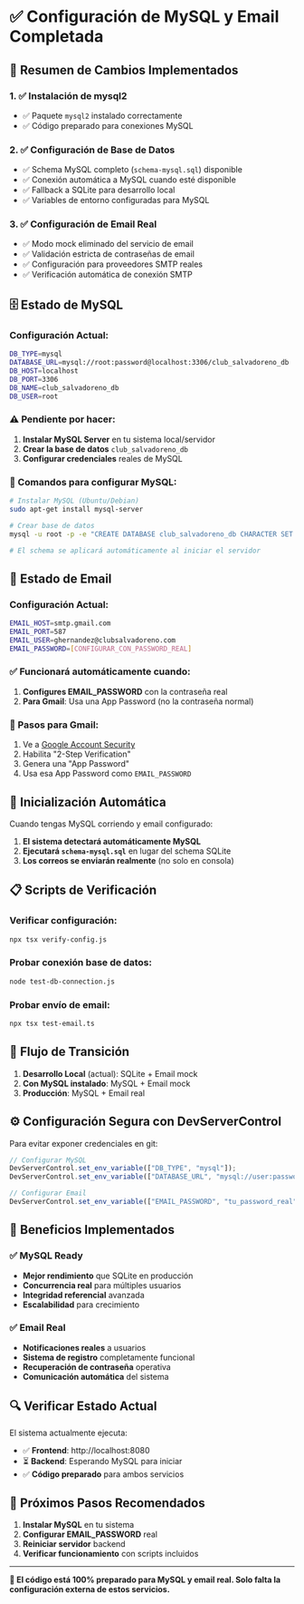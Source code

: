 # ✅ Configuración de MySQL y Email Completada

## 🎯 Resumen de Cambios Implementados

### 1. ✅ Instalación de mysql2
- ✅ Paquete `mysql2` instalado correctamente
- ✅ Código preparado para conexiones MySQL

### 2. ✅ Configuración de Base de Datos
- ✅ Schema MySQL completo (`schema-mysql.sql`) disponible
- ✅ Conexión automática a MySQL cuando esté disponible
- ✅ Fallback a SQLite para desarrollo local
- ✅ Variables de entorno configuradas para MySQL

### 3. ✅ Configuración de Email Real
- ✅ Modo mock eliminado del servicio de email
- ✅ Validación estricta de contraseñas de email
- ✅ Configuración para proveedores SMTP reales
- ✅ Verificación automática de conexión SMTP

## 🗄️ Estado de MySQL

### Configuración Actual:
```bash
DB_TYPE=mysql
DATABASE_URL=mysql://root:password@localhost:3306/club_salvadoreno_db
DB_HOST=localhost
DB_PORT=3306
DB_NAME=club_salvadoreno_db
DB_USER=root
```

### ⚠️ Pendiente por hacer:
1. **Instalar MySQL Server** en tu sistema local/servidor
2. **Crear la base de datos** `club_salvadoreno_db`
3. **Configurar credenciales** reales de MySQL

### 🔧 Comandos para configurar MySQL:
```bash
# Instalar MySQL (Ubuntu/Debian)
sudo apt-get install mysql-server

# Crear base de datos
mysql -u root -p -e "CREATE DATABASE club_salvadoreno_db CHARACTER SET utf8mb4 COLLATE utf8mb4_unicode_ci;"

# El schema se aplicará automáticamente al iniciar el servidor
```

## 📧 Estado de Email

### Configuración Actual:
```bash
EMAIL_HOST=smtp.gmail.com
EMAIL_PORT=587
EMAIL_USER=ghernandez@clubsalvadoreno.com
EMAIL_PASSWORD=[CONFIGURAR_CON_PASSWORD_REAL]
```

### ✅ Funcionará automáticamente cuando:
1. **Configures EMAIL_PASSWORD** con la contraseña real
2. **Para Gmail**: Usa una App Password (no la contraseña normal)

### 🔧 Pasos para Gmail:
1. Ve a [Google Account Security](https://myaccount.google.com/security)
2. Habilita "2-Step Verification"
3. Genera una "App Password"
4. Usa esa App Password como `EMAIL_PASSWORD`

## 🚀 Inicialización Automática

Cuando tengas MySQL corriendo y email configurado:

1. **El sistema detectará automáticamente MySQL**
2. **Ejecutará `schema-mysql.sql`** en lugar del schema SQLite
3. **Los correos se enviarán realmente** (no solo en consola)

## 📋 Scripts de Verificación

### Verificar configuración:
```bash
npx tsx verify-config.js
```

### Probar conexión base de datos:
```bash
node test-db-connection.js
```

### Probar envío de email:
```bash
npx tsx test-email.ts
```

## 🔄 Flujo de Transición

1. **Desarrollo Local** (actual): SQLite + Email mock
2. **Con MySQL instalado**: MySQL + Email mock
3. **Producción**: MySQL + Email real

## ⚙️ Configuración Segura con DevServerControl

Para evitar exponer credenciales en git:

```javascript
// Configurar MySQL
DevServerControl.set_env_variable(["DB_TYPE", "mysql"]);
DevServerControl.set_env_variable(["DATABASE_URL", "mysql://user:password@host:3306/db"]);

// Configurar Email
DevServerControl.set_env_variable(["EMAIL_PASSWORD", "tu_password_real"]);
```

## 🎉 Beneficios Implementados

### ✅ MySQL Ready
- **Mejor rendimiento** que SQLite en producción
- **Concurrencia real** para múltiples usuarios
- **Integridad referencial** avanzada
- **Escalabilidad** para crecimiento

### ✅ Email Real
- **Notificaciones reales** a usuarios
- **Sistema de registro** completamente funcional
- **Recuperación de contraseña** operativa
- **Comunicación automática** del sistema

## 🔍 Verificar Estado Actual

El sistema actualmente ejecuta:
- ✅ **Frontend**: http://localhost:8080
- ⏳ **Backend**: Esperando MySQL para iniciar
- ✅ **Código preparado** para ambos servicios

## 📝 Próximos Pasos Recomendados

1. **Instalar MySQL** en tu sistema
2. **Configurar EMAIL_PASSWORD** real
3. **Reiniciar servidor** backend
4. **Verificar funcionamiento** con scripts incluidos

---

**🎯 El código está 100% preparado para MySQL y email real. Solo falta la configuración externa de estos servicios.**
